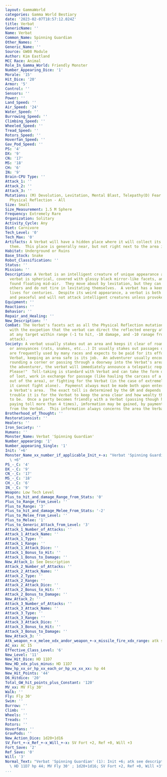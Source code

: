 ```yaml
---
layout: GammaWorld
categories: Gamma World Bestiary
date: '2023-02-07T18:57:12.024Z'
title: Verbat
GenericName: ''
Name: Verbat
Common_Name: Spinning Guardian
Other_Names: ''
Generic_Name: ''
Source: GW08 Module
Author: Kim Eastland
MCC Race: Animal
Role_In_Gamma_World: Friendly Monster
Number_Appearing_Dice: '1'
Morale: '15'
Hit_Dice: '20'
Armor: '5'
Control: ''
Sensors: ''
Power: ''
Land_Speed: ''
Air_Speed: '24'
Water_Speed: ''
Burrowing_Speed: ''
Climbing_Speed: ''
Wheeled_Speed: ''
Tread_Speed: ''
Rotors_Speed: ''
Hoverfan_Speed: ''
Gav_Pod_Speed: ''
PS: '4'
DX: '9'
CN: '17'
MS: '18'
CH: '6'
IN: '9'
Brain-CPU Type: ''
Attack_1: ''
Attack_2: ''
Attack_3: ''
Mutations: (M) Devolution, Levitation, Mental Blast, Telepathy(D) Fear - Open Spaces,
  Physical Reflection - All
Size: Small
Size_Measurement: 1.5 M Sphere
Frequency: Extremely Rare
Organization: Solitary
Activity_Cycle: Any
Diet: Carnivore
Tech_Level: '0'
Tech_Max: '0'
Artifacts: A Verbat will have a hidden place where it will collect its tolls and hoard
  them.  This place is generally near, but not right next to the area it patrols.
Habitat: Underground or Ruins
Base_Stock: Snake
Robot_Classification: ''
Status: ''
Mission: ''
Description: A Verbat is an intelligent creature of unique appearance and purpose.  A
  verbat is spherical, covered with glossy black mirror-like facets, and is usually
  found floating mid-air.  They move about by levitation, but they can not levitate
  others and do not tire in levitating themselves.  A verbat has a keen memory and
  lives for centuries.  Despite its weird appearance, a verbat is both highly intelligent
  and peaceful and will not attack intelligent creatures unless provoked.
Equipment: ''
Reactions: ''
Behavior: ''
Repair_and_Healing: ''
New_Description: ''
Combat: The Verbat's facets act as all the Physical Reflection mutational powers,
  with the excpetion that the verbat can direct the reflected energy attacks back
  at any target within range (-1 to hit, -10 damage, and -10 ranage from origanal
  attack).
Society: A verbat usually stakes out an area and keeps it clear of roaming monster
  or annoyances (rats, snakes, etc...) It usually stakes out passages or trails that
  are frequently used by many races and expects to be paid for its efforts.  To a
  Verbat, keeping an area safe is its job.  An adventurer usually encounters a Verbat
  rounding a corner or passing through a doorway into the Verbat's area.  Upon seeing
  the adventurer, the verbat will immediately announce a telepatic requiest, "Toll,
  Please!"  Toll-taking is standard with Verbat and can take the form of payments
  of loot, work in exchange for passage (like hauling the carcass of a dead opponent
  out of the area), or fighting for the Verbat (in the case of extremely tough advesaros
  it cannot fight alone).  Paymenst always must be made both upon entering or leaving
  a Verbat's area.  The exact toll is determined by the GM and depends on how much
  trouble it is for the Verbat to keep the area clear and how wealty the party appears
  to be.  Once a party becomes friendly with a Verbat (passing though his area and
  paying toll more than 4 times), imformation may be gained, by payment or otherwise,
  from the Verbat.  This information always concerns the area the Verbat patrolls.
Brotherhood_of_Thought: ''
Restorationsist: ''
Healers: ''
Iron_Society: ''
Humans: ''
Monster_Name: Verbat 'Spinning Guardian'
Number_appearing: '1'
Number_appearing_Single: '1'
Init: '+6'
Monster_Name_xx_number_if_applicable_Init_+-x: "Verbat 'Spinning Guardian' (1): Init\
  \ +6"
PS_-_C: '4'
DX_-_C: '9'
CN_-_C: '17'
MS_-_C: '18'
CH_-_C: '6'
IN_-_C: '9'
Weapon: Low Tech Level
Plus_to_hit_and_damage_Range_from_Stats: '0'
Plus_to_Range_from_Level: ''
Plus_to_Range: '3'
Plus_to_hit_and_damage_Melee_From_Stats: '-2'
Plus_to_Melee_from_Level: ''
Plus_to_Melee: '1'
Plus_to_Generic_Attack_from_Level: '3'
Attack_1_Number_of_Attacks: ''
Attack_1_Attack_Name: ''
Attack_1_Type: ''
Attack_1_Range: ''
Attack_1_Attack_Dice: ''
Attack_1_Bonus_to_Hit: ''
Attack_1_Bonus_to_Damage: ''
New_Attack_1: See Description
Attack_2_Number_of_Attacks: ''
Attack_2_Attack_Name: ''
Attack_2_Type: ''
Attack_2_Range: ''
Attack_2_Attack_Dice: ''
Attack_2_Bonus_to_Hit: ''
Attack_2_Bonus_to_Damage: ''
New_Attack_2: ''
Attack_3_Number_of_Attacks: ''
Attack_3_Attack_Name: ''
Attack_3_Type: ''
Attack_3_Range: ''
Attack_3_Attack_Dice: ''
Attack_3_Bonus_to_Hit: ''
Attack_3_Bonus_to_Damage: ''
New_Attack_3: ''
Atk_weapon_+-x_melee_xdx_andor_weapon_+-x_missile_fire_xdx_range: atk see description
AC_xx: AC 15
Effective_Class_Level: '6'
New_Level: '11'
New_Hit_Dice: HD 11D7
New_HD_xdx_plus_minus: HD 11D7
New_hp_xx_or_hp_xx_each_or_hp_xx_xx_xx: hp 44
New_Hit_Points: '44'
D6_Hitdice: '20'
Total_GW_hit_points_plus_Constant: '120'
MV_xx: MV Fly 30'
Walk: ''
Fly: Fly 30'
Swim: ''
Burrow: ''
Climb: ''
Wheels: ''
Treads: ''
Rotors: ''
Hoverfans: ''
GravPods: ''
New_Action_Dice: 1d20+1d16
SV_Fort_+-x_Ref_+-x_Will_+-x: SV Fort +2, Ref +0, Will +3
Fort_Save: '2'
Ref_Save: '0'
Will: '3'
Normal_Text: "Verbat 'Spinning Guardian' (1): Init +6; atk see description; AC 15;\
  \ HD 11D7 hp 44; MV Fly 30' ; 1d20+1d16; SV Fort +2, Ref +0, Will +3"
...
```

